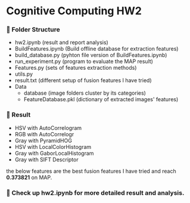 # Cognitive Computing HW2

 
###  :open_file_folder:  Folder Structure
- hw2.ipynb (result and report analysis)
- BuildFeatures.ipynb (Build offline database for extraction features)
- build_database.py (pyhton file version of BuildFeatures.ipynb)
- run_experiment.py (program to evaluate the MAP result)
- Features.py (sets of features extraction methods)
- utils.py
- result.txt (different setup of fusion features I have tried)
- Data
    - database (image folders cluster by its categories)
    - FeatureDatabase.pkl (dictionary of extracted images' features)


###  :memo:  Result


- HSV with AutoCorrelogram
- RGB with AutoCorrelogr
- Gray with PyramidHOG
- HSV with LocalColorHistogram
- Gray with GaborLocalHistogram
- Gray with SIFT Descriptor

the below features are the best fusion features  I have tried and reach **0.373821** on MAP.

### :rocket: Check up hw2.ipynb for more detailed result and analysis.
